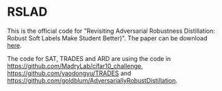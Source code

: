 # RSLAD
This is the official code for "Revisiting Adversarial Robustness Distillation: Robust Soft Labels Make Student Better)". The paper can be download [here](https://arxiv.org).

The code for SAT, TRADES and ARD are using the code in https://github.com/MadryLab/cifar10_challenge, https://github.com/yaodongyu/TRADES and https://github.com/goldblum/AdversariallyRobustDistillation.  
